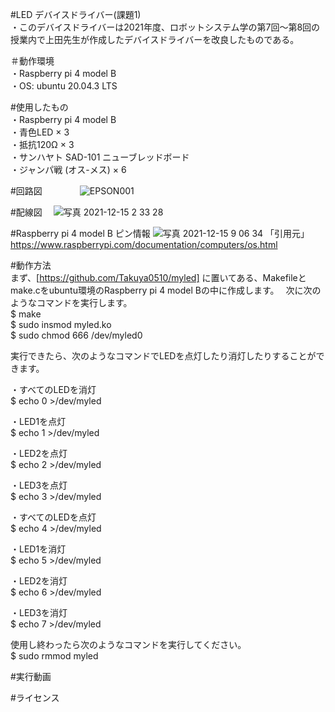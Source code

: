 #LED デバイスドライバー(課題1)  
・このデバイスドライバーは2021年度、ロボットシステム学の第7回～第8回の授業内で上田先生が作成したデバイスドライバーを改良したものである。

＃動作環境  
・Raspberry pi 4 model B  
・OS: ubuntu 20.04.3 LTS  


#使用したもの  
・Raspberry pi 4 model B  
・青色LED × 3  
・抵抗120Ω × 3  
・サンハヤト SAD-101 ニューブレッドボード  
・ジャンパ戦 (オス-メス) × 6  


#回路図　　　　
![EPSON001](https://user-images.githubusercontent.com/92074076/146102391-745d32bd-ee30-47b6-9278-a9252a092b44.JPG)  

#配線図　
![写真 2021-12-15 2 33 28](https://user-images.githubusercontent.com/92074076/146102575-dc29f36f-8f6b-4149-b6ae-3f1180e335e2.jpg)　　

#Raspberry pi 4 model B ピン情報
![写真 2021-12-15 9 06 34](https://user-images.githubusercontent.com/92074076/146102730-a546b294-07fd-4479-9a73-1182afaac0f3.png)  「引用元」https://www.raspberrypi.com/documentation/computers/os.html  


#動作方法  
まず、[https://github.com/Takuya0510/myled] に置いてある、Makefileとmake.cをubuntu環境のRaspberry pi 4 model Bの中に作成します。　
次に次のようなコマンドを実行します。  
$ make  
$ sudo insmod myled.ko  
$ sudo chmod 666 /dev/myled0  


実行できたら、次のようなコマンドでLEDを点灯したり消灯したりすることができます。

・すべてのLEDを消灯   
$ echo 0 >/dev/myled  

・LED1を点灯  
$ echo 1 >/dev/myled  

・LED2を点灯  
$ echo 2 >/dev/myled  

・LED3を点灯  
$ echo 3 >/dev/myled  

・すべてのLEDを点灯  
$ echo 4 >/dev/myled  

・LED1を消灯  
$ echo 5 >/dev/myled  

・LED2を消灯  
$ echo 6 >/dev/myled  

・LED3を消灯  
$ echo 7 >/dev/myled 

使用し終わったら次のようなコマンドを実行してください。    
$ sudo rmmod myled  


#実行動画  　


#ライセンス　　























